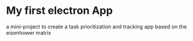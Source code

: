 # My first electron App
a mini-project to create a task prioritization and tracking app based on the eisenhower matrix
